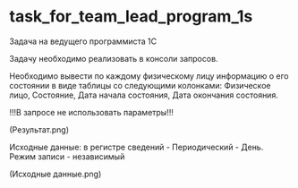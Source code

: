 # task_for_team_lead_program_1s
Задача на ведущего программиста 1С

Задачу необходимо реализовать в консоли запросов.

Необходимо вывести по каждому физическому лицу информацию о его состоянии в виде таблицы со следующими колонками: Физическое лицо, Состояние, Дата начала состояния, Дата окончания состояния.

!!!В запросе не использовать параметры!!!

(Результат.png)

Исходные данные: в регистре сведений - Периодический - День. Режим записи - независимый

(Исходные данные.png)
